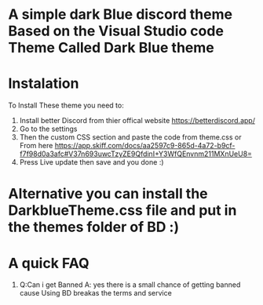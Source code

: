 # A simple dark Blue discord theme Based on the Visual Studio code Theme Called Dark Blue theme

# Instalation
To Install These theme you need to:
1. Install better Discord from thier offical website https://betterdiscord.app/
2. Go to the settings
3. Then the custom CSS section and paste the code from theme.css or From here https://app.skiff.com/docs/aa2597c9-865d-4a72-b9cf-f7f98d0a3afc#V37n693uwcTzyZE9QfdinI+Y3WfQEnvnm211MXnUeU8=
4. Press Live update then save and you done :) 

# Alternative you can install the DarkblueTheme.css file and put in the themes folder of BD :)

# A quick FAQ 
1. Q:Can i get Banned A: yes there is a small chance of getting banned cause Using BD breakas the terms and service
